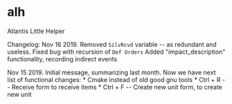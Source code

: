 alh
===
Atlantis Little Helper

Changelog:
Nov 16 2019.
Removed `SilvRcvd` variable -- as redundant and useless.
Fixed bug with recursion of `Def Orders`
Added "impact_description" functionality, recording indirect events

Nov 15 2019.
Initial message, summarizing last month.
Now we have next list of functional changes:
    * Cmake instead of old good gnu tools
    * Ctrl + R -- Receive form to receive items
    * Ctrl + F -- Create new unit form, to create new unit